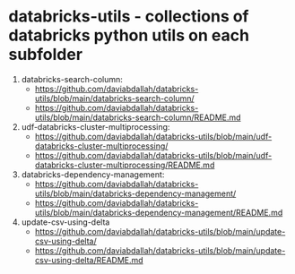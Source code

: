 # databricks-utils - collections of databricks python utils on each subfolder

1. databricks-search-column:
    * https://github.com/daviabdallah/databricks-utils/blob/main/databricks-search-column/
    * https://github.com/daviabdallah/databricks-utils/blob/main/databricks-search-column/README.md
2. udf-databricks-cluster-multiprocessing:
    * https://github.com/daviabdallah/databricks-utils/blob/main/udf-databricks-cluster-multiprocessing/
    * https://github.com/daviabdallah/databricks-utils/blob/main/udf-databricks-cluster-multiprocessing/README.md
3. databricks-dependency-management:
    * https://github.com/daviabdallah/databricks-utils/blob/main/databricks-dependency-management/
    * https://github.com/daviabdallah/databricks-utils/blob/main/databricks-dependency-management/README.md
4. update-csv-using-delta
    * https://github.com/daviabdallah/databricks-utils/blob/main/update-csv-using-delta/
    * https://github.com/daviabdallah/databricks-utils/blob/main/update-csv-using-delta/README.md
